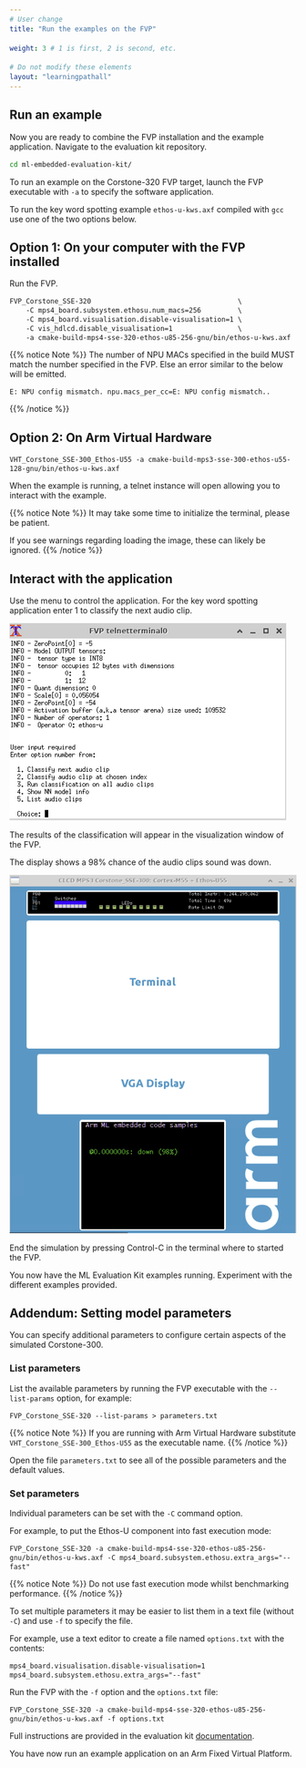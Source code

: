 ```yaml
---
# User change
title: "Run the examples on the FVP"

weight: 3 # 1 is first, 2 is second, etc.

# Do not modify these elements
layout: "learningpathall"
---
```

## Run an example

Now you are ready to combine the FVP installation and the example application. Navigate to the evaluation kit repository.

```bash
cd ml-embedded-evaluation-kit/
```

To run an example on the Corstone-320 FVP target, launch the FVP executable with `-a` to specify the software application.

To run the key word spotting example `ethos-u-kws.axf` compiled with `gcc` use one of the two options below.

## Option 1: On your computer with the FVP installed

Run the FVP.

```console
FVP_Corstone_SSE-320                                    \
    -C mps4_board.subsystem.ethosu.num_macs=256         \
    -C mps4_board.visualisation.disable-visualisation=1 \
    -C vis_hdlcd.disable_visualisation=1                \
    -a cmake-build-mps4-sse-320-ethos-u85-256-gnu/bin/ethos-u-kws.axf
```

{{% notice Note %}}
The number of NPU MACs specified in the build MUST match the number specified in the FVP. Else an error similar to the below will be emitted.

```
E: NPU config mismatch. npu.macs_per_cc=E: NPU config mismatch..
```
{{% /notice %}}

## Option 2: On Arm Virtual Hardware

```console
VHT_Corstone_SSE-300_Ethos-U55 -a cmake-build-mps3-sse-300-ethos-u55-128-gnu/bin/ethos-u-kws.axf
```
When the example is running, a telnet instance will open allowing you to interact with the example.

{{% notice Note %}}
It may take some time to initialize the terminal, please be patient.

If you see warnings regarding loading the image, these can likely be ignored.
{{% /notice %}}

## Interact with the application

Use the menu to control the application. For the key word spotting application enter 1 to classify the next audio clip.

![terminal #center](term.png)

The results of the classification will appear in the visualization window of the FVP.

The display shows a 98% chance of the audio clips sound was down.

![visualization #center](vis.png)

End the simulation by pressing Control-C in the terminal where to started the FVP.

You now have the ML Evaluation Kit examples running. Experiment with the different examples provided.

## Addendum: Setting model parameters

You can specify additional parameters to configure certain aspects of the simulated Corstone-300.

### List parameters

List the available parameters by running the FVP executable with the `--list-params` option, for example:

```console
FVP_Corstone_SSE-320 --list-params > parameters.txt
```

{{% notice Note %}}
If you are running with Arm Virtual Hardware substitute `VHT_Corstone_SSE-300_Ethos-U55` as the executable name.
{{% /notice %}}

Open the file `parameters.txt` to see all of the possible parameters and the default values.

### Set parameters

Individual parameters can be set with the `-C` command option.

For example, to put the Ethos-U component into fast execution mode:

```console
FVP_Corstone_SSE-320 -a cmake-build-mps4-sse-320-ethos-u85-256-gnu/bin/ethos-u-kws.axf -C mps4_board.subsystem.ethosu.extra_args="--fast"
```
{{% notice Note %}}
Do not use fast execution mode whilst benchmarking performance.
{{% /notice %}}

To set multiple parameters it may be easier to list them in a text file (without `-C`) and use `-f` to specify the file.

For example, use a text editor to create a file named `options.txt` with the contents:

```console
mps4_board.visualisation.disable-visualisation=1
mps4_board.subsystem.ethosu.extra_args="--fast"
```

Run the FVP with the `-f` option and the `options.txt` file:

```console
FVP_Corstone_SSE-320 -a cmake-build-mps4-sse-320-ethos-u85-256-gnu/bin/ethos-u-kws.axf -f options.txt
```

Full instructions are provided in the evaluation kit [documentation](https://review.mlplatform.org/plugins/gitiles/ml/ethos-u/ml-embedded-evaluation-kit/+/HEAD/docs/quick_start.md).

You have now run an example application on an Arm Fixed Virtual Platform.